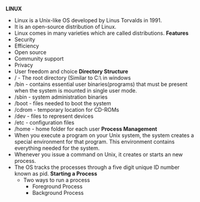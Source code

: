 **LINUX**

* Linux is a Unix-like OS developed by Linus Torvalds in 1991.
* It is an open-source distribution of Linux.
* Linux comes in many varieties which are called distributions.
**Features**
* Security
* Efficiency
* Open source
* Community support
* Privacy
* User freedom and choice
**Directory Structure**
* / - The root directory (Similar to C:\ in windows
* /bin - contains essential user binaries(programs) that must be present when the system is mounted in single user mode.
* /sbin - system administration binaries
* /boot - files needed to boot the system
* /cdrom - temporary location for CD-ROMs
* /dev - files to represent devices
* /etc - configuration files
* /home - home folder for each user
**Process Management**
* When you execute a program on your Unix system, the system creates a special environment for that program. This environment contains everything needed for the system.
* Whenever you issue a command on Unix, it creates or starts an new process.
* The OS tracks the processes through a five digit unique ID number known as pid.
  **Starting a Process**
  * Two ways to run a process
    * Foreground Process
    * Background Process
   


